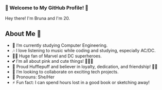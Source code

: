 ### 🌸 Welcome to My GitHub Profile! 🌸

Hey there! 
I'm Bruna and I'm 20.

## About Me 💖

- 🔭 I’m currently studying Computer Engineering.
- 🎶 I love listening to music while coding and studying, especially AC/DC.
- 🦸‍♀️ Huge fan of Marvel and DC superheroes.
- 💕 I'm all about pink and cute things! 🎀💖🌸
- 🏰 Proud Hufflepuff and believer in loyalty, dedication, and friendship! 💛🦡
- 👯 I’m looking to collaborate on exciting tech projects.
- 🎀 Pronouns: She/Her
- ⚡ Fun fact: I can spend hours lost in a good book or sketching away!

